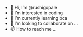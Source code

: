 - 👋 Hi, I’m @rushigopale
- 👀 I’m interested in coding 
- 🌱 I’m currently learning bca
- 💞️ I’m looking to collaborate on ...
- 📫 How to reach me ...

<!---
rushigopale/rushigopale is a ✨ special ✨ repository because its `README.md` (this file) appears on your GitHub profile.
You can click the Preview link to take a look at your changes.
--->
